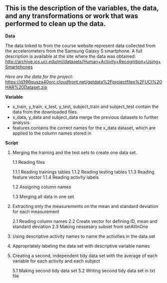 ## This is the description of the variables, the data, and any transformations or work that was performed to clean up the data.

**Data**

The data linked to from the course website represent data collected from the accelerometers from the Samsung Galaxy S smartphone. A full description is available at the site where the data was obtained:
http://archive.ics.uci.edu/ml/datasets/Human+Activity+Recognition+Using+Smartphones

*Here are the data for the project:*
https://d396qusza40orc.cloudfront.net/getdata%2Fprojectfiles%2FUCI%20HAR%20Dataset.zip

**Variable**
* x_train, y_train, x_test, y_test, subject_train and subject_test contain the data from the downloaded files.
* x_data, y_data and subject_data merge the previous datasets to further analysis.
* features contains the correct names for the x_data dataset, which are applied to the column names stored in

**Script**
1. Merging the training and the test sets to create one data set.
  
    1.1 Reading files
    
    1.1.1 Reading trainings tables
    1.1.2 Reading testing tables
    1.1.3 Reading feature vector
    1.1.4 Reading activity labels
  
    1.2 Assigning column names
  
    1.3 Merging all data in one set

2. Extracting only the measurements on the mean and standard deviation for each measurement
  
    2.1 Reading column names
    2.2 Create vector for defining ID, mean and standard deviation
    2.3 Making nessesary subset from setAllInOne

3. Using descriptive activity names to name the activities in the data set

4. Appropriately labeling the data set with descriptive variable names

5. Creating a second, independent tidy data set with the average of each variable for each activity and each subject
  
    5.1 Making second tidy data set
    5.2 Writing second tidy data set in txt file
  
